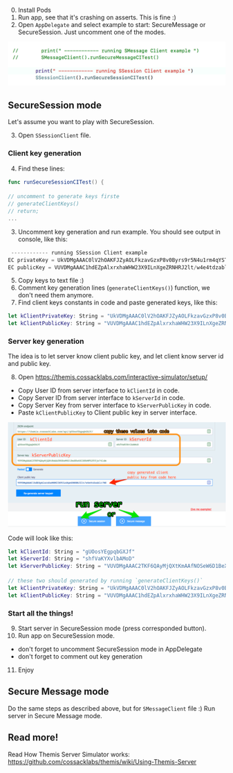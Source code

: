 0. Install Pods
1. Run app, see that it's crashing on asserts. This is fine :)
2. Open `AppDelegate` and select example to start: SecureMessage or SecureSession. Just uncomment one of the modes. 


![appdelegate](pics/appdelegate.png)


## SecureSession mode

Let's assume you want to play with SecureSession.

3. Open `SSessionClient` file.

### Client key generation

4. Find these lines:

```swift
func runSecureSessionCITest() {

// uncomment to generate keys firste
// generateClientKeys()
// return;
...
```
3. Uncomment key generation and run example. You should see output in console, like this:

```swift
 ------------ running SSession Client example 
EC privateKey = UkVDMgAAAC0lV2hOAKFJZyAOLFkzavGzxP8v0Byrs9r5N4u1rm4qYSTLqf+2
EC publicKey = VUVDMgAAAC1hdEZpAlxrxhaWHW23X9ILnXgeZRNHRJ2lt/w4e4tdzablr/WS
```

5. Copy keys to text file :)
6. Comment key generation lines (`generateClientKeys()`) function, we don't need them anymore.
7. Find client keys constants in code and paste generated keys, like this:

```swift 
let kClientPrivateKey: String = "UkVDMgAAAC0lV2hOAKFJZyAOLFkzavGzxP8v0Byrs9r5N4u1rm4qYSTLqf+2"
let kClientPublicKey: String = "VUVDMgAAAC1hdEZpAlxrxhaWHW23X9ILnXgeZRNHRJ2lt/w4e4tdzablr/WS"
```
    
### Server key generation

The idea is to let server know client public key, and let client know server id and public key.

 
8. Open https://themis.cossacklabs.com/interactive-simulator/setup/

- Copy User ID from server interface to `kClientId` in code.
- Copy Server ID from server interface to `kServerId` in code.
- Copy Server Key from server interface to `kServerPublicKey` in code.
- Paste `kClientPublicKey` to Client public key in server interface.


![sever dashboard](pics/server-dashboard.png)

Code will look like this:

```swift
let kClientId: String = "gUOosYEgpqbGXJf"
let kServerId: String = "shfVaKYXvlbAMoD"
let kServerPublicKey: String = "VUVDMgAAAC2TKF6QAyMjQXtKmAAfNOSeW6D1BeXKx6XIX8bWFG3Tfjo74ldm"
    
// these two should generated by running `generateClientKeys()`
let kClientPrivateKey: String = "UkVDMgAAAC0lV2hOAKFJZyAOLFkzavGzxP8v0Byrs9r5N4u1rm4qYSTLqf+2"
let kClientPublicKey: String = "VUVDMgAAAC1hdEZpAlxrxhaWHW23X9ILnXgeZRNHRJ2lt/w4e4tdzablr/WS"
```

### Start all the things!

9. Start server in SecureSession mode (press corresponded button).
10. Run app on SecureSession mode.
   - don't forget to uncomment SecureSession mode in AppDelegate
   - don't forget to comment out key generation
   
11. Enjoy


## Secure Message mode

Do the same steps as described above, but for `SMessageClient` file :) Run server in Secure Message mode.


## Read more!

Read How Themis Server Simulator works:
https://github.com/cossacklabs/themis/wiki/Using-Themis-Server